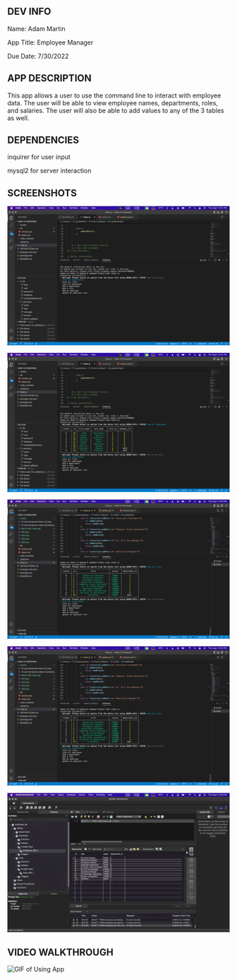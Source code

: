 ## DEV INFO
Name: Adam Martin

App Title: Employee Manager

Due Date: 7/30/2022

## APP DESCRIPTION
This app allows a user to use the command line to interact with employee data. The user will be able to view employee names, departments, roles, and salaries. The user will also be able to add values to any of the 3 tables as well. 

## DEPENDENCIES
inquirer for user input

mysql2 for server interaction

## SCREENSHOTS
![Input Launch](Assets/SS1.png)

![View All Employees](Assets/SS2.png)

![View All Roles](Assets/SS3.png)

![View All Departments](Assets/SS3.png)

![SQL Server](Assets/SS5.png)

## VIDEO WALKTHROUGH
![GIF of Using App](https://drive.google.com/file/d/1owqVQ5i_y5M8ezaJZB4SNYCpa39RWhJP/view)